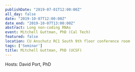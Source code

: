 ```yaml
---
publishDate: "2019-07-01T12:00:00Z"
all_day: false
date: "2019-10-07T12:00:00Z"
date_end: "2019-10-07T13:00:00Z"
abstract: Long non-coding RNAs
event: Mitchell Guttman, PhD (Cal Tech)
featured: false
location: CU Anschutz RC1 South 9th floor conference room
tags: ['Seminar']
title: Mitchell Guttman, PhD (UCSF)
---
```

Hosts: David Port, PhD
